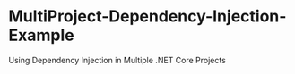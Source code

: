 # MultiProject-Dependency-Injection-Example
Using Dependency Injection in Multiple .NET Core Projects
